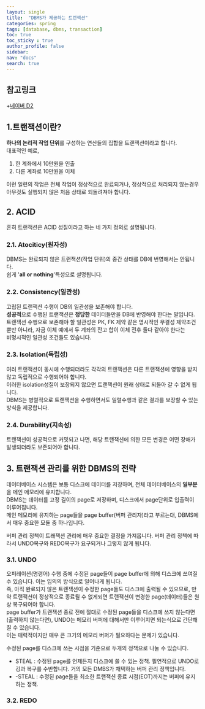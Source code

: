```yaml
---
layout: single
title:  "DBMS가 제공하는 트랜잭션"
categories: spring
tags: [database, dbms, transaction]
toc: true
toc_sticky : true
author_profile: false
sidebar:
nav: "docs"
search: true
---
```


## 참고링크
+[네이버 D2](https://d2.naver.com/helloworld/407507)

## 1.트랜잭션이란?
**하나의 논리적 작업 단위**를 구성하는 연산들의 집합을 트랜잭션이라고 합니다.  
대표적인 예로,  
1. 한 계좌에서 10만원을 인출
2. 다른 계좌로 10만원을 이체

이런 일련의 작업은 전체 작업이 정상적으로 완료되거나, 정상적으로 처리되지 않는경우 아무것도 실행되지 않은 처음 상태로 되돌려져야 합니다.

## 2. ACID
흔히 트랜잭션은 ACID 성질이라고 하는 네 가지 정의로 설명됩니다.
### 2.1. Atociticy(원자성)
DBMS는 완료되지 않은 트랜잭션(작업 단위)의 중간 상태를 DB에 번영해서는 안됩니다.  
쉽게 '**all or nothing**'특성으로 설명됩니다.  
### 2.2. Consistency(일관성)
고립된 트랜잭션 수행이 DB의 일관성을 보존해야 합니다.  
**성공적**으로 수행된 트랜잭션은 **정당한** 데이터들만을 DB에 반영해야 한다는 말입니다.  
트랜잭션 수행으로 보존해야 할 일관성은 PK, FK 제약 같은 명시적인 무결성 제약조건 뿐만 아니라, 자금 이체 예에서 두 계좌의 잔고 합이 이체 전후 둘다 같아야 한다는  
비명시적인 일관성 조건들도 있습니다.  
### 2.3. Isolation(독립성)
여러 트랜잭션이 동시에 수행되더라도 각각의 트랜잭션은 다른 트랜잭션에 영향을 받지않고 독립적으로 수행되어야 합니다.  
이러한 isolation성질이 보장되지 않으면 트랜잭션이 원래 상태로 되돌아 갈 수 없게 됩니다.  
DBMS는 병렬적으로 트랜잭션을 수행하면서도 일렬수행과 같은 결과를 보장할 수 있는 방식을 제공합니다.  
### 2.4. Durability(지속성)
트랜잭션이 성공적으로 커밋되고 나면, 해당 트랜잭션에 의한 모든 변경은 어떤 장애가 발생되더라도 보존되어야 합니다.

## 3. 트랜잭션 관리를 위한 DBMS의 전략
데이터베이스 시스템은 보통 디스크에 데이터를 저장하며, 전체 데이터베이스의 **일부분**을 메인 메모리에 유지합니다.  
DBMS는 데이터를 고정 길이의 page로 저장하며, 디스크에서 page단위로 입출력이 이루어집니다.  
메인 메모리에 유지하는 page들을 page buffer(버퍼 관리자)라고 부르는대, DBMS에서 매우 중요한 모듈 중 하나입니다.  

버퍼 관리 정책이 트래잭션 관리에 매우 중요한 결정을 가져옵니다. 버퍼 관리 정책에 따라서 UNDO복구와 REDO복구가 요구되거나 그렇지 않게 됩니다.  

### 3.1. UNDO
오퍼레이션(명령어) 수행 중에 수정된 page들이 page buffer에 의해 디스크에 쓰여질 수 있습니다. 이는 임의의 방식으로 일어나게 됩니다.  
즉, 아직 완료되지 않은 트랜잭션이 수정한 page들도 디스크에 출력될 수 있으므로, 만약 트랜잭션이 정상적으로 종료될 수 없게되면 트랜잭션이 변경한 page(데이터)들은 원상 복구되어야 합니다.  
page buffer가 트랜잭션 종료 전에 절대로 수정된 page들을 디스크에 쓰지 않는다면(출력하지 않는다면), UNDO는 메모리 버퍼에 대해서만 이루어지면 되는식으로 간단해 질 수 있습니다.  
이는 매력적이지만 매우 큰 크기의 메모리 버퍼가 필요하다는 문제가 있습니다.  

수정된 page를 디스크에 쓰는 시점을 기준으로 두개의 정책으로 나눌 수 있습니다.  
- STEAL : 수정된 page를 언제든지 디스크에 쓸 수 있는 정책. 필연적으로 UNDO로깅과 복구를 수반합니다. 거의 모든 DMBS가 채택하는 버퍼 관리 정책입니다.
- -STEAL : 수정된 page들을 최소한 트랜잭션 종료 시점(EOT)까지는 버퍼에 유지하는 정책.

### 3.2. REDO
